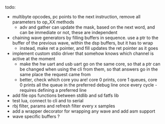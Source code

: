 todo:
- multibyte opcodes, pc points to the next instruction, remove all parameters to op_XX methods
  - adv and gather can update the mask, based on the next word, and can be immediate or not, these are independent
- chaining wave generators by filling buffers in sequence. use a ptr to the buffer of the previous wave, within the dsp buffers, but it has to wrap
  - instead, make ret a pointer, and fill updates the ret pointer as it goes
- implement custom stdio driver that somehow knows which channel is active at the moment
  - make the hw uart and usb uart go on the same core, so that a ptr can be changed when using the cli from them, so that answers go in the same place the request came from
  - better, check which core you are! core 0 prints, core 1 queues, core 0 prints all the queue in the preferred debug line once every cycle - requires defining a preferred line
- add file ops functions between stdlib and sd fatfs lib
- test lua, connect to cli and to serial
- rbj filter, params and refresh filter every x samples
- add a wrapper decorator for wrapping any wave and add asm support
- wave specific buffers ?